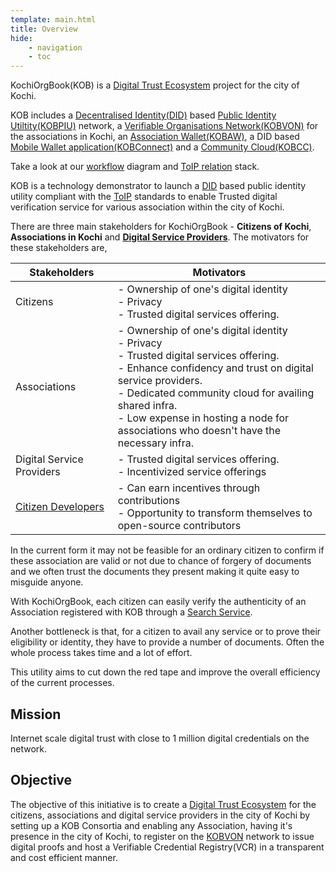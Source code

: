 ```yaml
---
template: main.html
title: Overview
hide: 
    - navigation
    - toc
---
```


KochiOrgBook(KOB) is a [Digital Trust Ecosystem](../gf_controlled/glossary.md#digital-trust-ecosystem) project for the city of Kochi. 

<!-- <center>
<img src="../img/logo.png" width="200px" height="200px">
</center> --> 

KOB includes a [Decentralised Identity(DID)](../gf_controlled/glossary.md#did-–-decentralized-identifier) based [Public Identity Utiltity(KOBPIU)](sub_projects.md#kochiorgbook-public-identity-utility-kobpiu) network, a [Verifiable Organisations Network(KOBVON)](sub_projects.md#kobvon) for the associations in Kochi, an [Association Wallet(KOBAW)](./sub_projects.md#kochiorgbook-association-wallet-kobaw), a DID based [Mobile Wallet application(KOBConnect)](sub_projects.md#kobconnect) and a [Community Cloud(KOBCC)](sub_projects.md#kochiorgbook-community-cloud-kobcc). 

Take a look at our [workflow](./community_initiative.md) diagram and [ToIP relation](./community_initiative.md) stack.

KOB is a technology demonstrator to launch a [DID](../gf_controlled/glossary.md#did--decentralized-identifier) based public identity utility compliant with the [ToIP](../gf_controlled/glossary.md#toip-trust-over-ip-foundation) standards to enable Trusted digital verification service for various association within the city of Kochi.​



There are three main stakeholders for KochiOrgBook - **Citizens of Kochi**, **Associations in Kochi** and [**Digital Service Providers**](../gf_controlled/glossary.md#digital-service-providers). The motivators for these stakeholders are,

<!-- * Ownership of one's digital identity.
* Privacy.
* Trusted digital services offering.
* Low expense in hosting a node for associations who doesn't have the necessary infra.
* Enhance confidency and trust on digital service providers.
* Dedicated community cloud for availing shared infra.
* DSPs will get an access to citizens. -->

| <center>Stakeholders</center> | <center>Motivators</center> |
| ------ | ------ |
| Citizens | - Ownership of one's digital identity </br> - Privacy </br> - Trusted digital services offering. |
| Associations | - Ownership of one's digital identity </br> - Privacy </br> - Trusted digital services offering. </br> - Enhance confidency and trust on digital service providers. </br> - Dedicated community cloud for availing shared infra. </br> - Low expense in hosting a node for </br>associations who doesn't have the necessary infra. |
| Digital Service Providers | - Trusted digital services offering. </br> - Incentivized service offerings |
| [Citizen Developers](../gf_controlled/glossary.md#citizen-developers) | - Can earn incentives through contributions </br> - Opportunity to transform themselves to open-source contributors  |

In the current form it may not be feasible for an ordinary citizen to confirm if these association are valid or not due to chance of forgery of documents and we often trust the documents they present making it quite easy to misguide anyone.

With KochiOrgBook, each citizen can easily verify the authenticity of an Association registered with KOB through a [Search Service](sub_projects.md#kobsearch).

Another bottleneck is that, for a citizen to avail any service or to prove their eligibility or identity, they have to provide a number of documents. Often the whole process takes time and a lot of effort.

This utility aims to cut down the red tape and improve the overall efficiency of the current processes.



## Mission

Internet scale digital trust with close to 1 million digital credentials on the network.​

## Objective 

The objective of this initiative is to create a [Digital Trust Ecosystem](../gf_controlled/glossary.md#digital-trust-ecosystem) for the citizens, associations and digital service providers in the city of Kochi by setting up a KOB Consortia and enabling any Association, having it's presence in the city of Kochi, to register on the [KOBVON](sub_projects.md#kobvon) network to issue digital proofs and host a Verifiable Credential Registry(VCR) in a transparent and cost efficient manner. 
